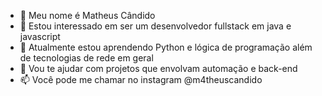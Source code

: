 - 👋 Meu nome é Matheus Cândido
- 👀 Estou interessado em ser um desenvolvedor fullstack em java e javascript
- 🌱 Atualmente estou aprendendo Python e lógica de programação além de tecnologias de rede em geral
- 💞️ Vou te ajudar com projetos que envolvam automação e back-end
- 📫 Você pode me chamar no instagram @m4theuscandido
